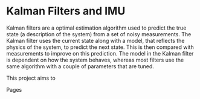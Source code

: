 # Kalman Filters and IMU
Kalman filters are a optimal estimation algorithm used to predict the true state (a description of the system) from a set of noisy measurements. The Kalman filter uses the current state along with a model, that reflects the physics of the system, to predict the next state. This is then compared with measurements to improve on this prediction. The model in the Kalman filter is dependent on how the system behaves, whereas most filters use the same algorithm with a couple of parameters that are tuned.

This project aims to 

Pages 
```{tableofcontents}
```
 